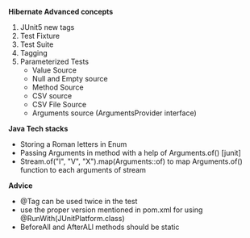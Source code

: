 **Hibernate Advanced concepts**
1. JUnit5 new tags
2. Test Fixture
3. Test Suite
4. Tagging
5. Parameterized Tests
	- Value Source
	- Null and Empty source
	- Method Source
	- CSV source
	- CSV File Source
	- Arguments source (ArgumentsProvider interface)

**Java Tech stacks**
- Storing a Roman letters in Enum
- Passing Arguments in method with a help of Arguments.of()  [junit]
- Stream.of("I", "V", "X").map(Arguments::of) to map Arguments.of() function to each arguments of stream

**Advice**
- @Tag can be used twice in the test
- use the proper version mentioned in pom.xml for using @RunWith(JUnitPlatform.class)
- BeforeAll and AfterALl methods should be static